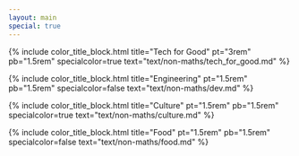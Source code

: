 ```yaml
---
layout: main
special: true
---
```

{% include color_title_block.html title="Tech for Good" pt="3rem" pb="1.5rem" specialcolor=true text="text/non-maths/tech_for_good.md" %}

{% include color_title_block.html title="Engineering" pt="1.5rem" pb="1.5rem" specialcolor=false text="text/non-maths/dev.md" %}

{% include color_title_block.html title="Culture" pt="1.5rem" pb="1.5rem" specialcolor=true text="text/non-maths/culture.md" %}

{% include color_title_block.html title="Food" pt="1.5rem" pb="1.5rem" specialcolor=false text="text/non-maths/food.md" %}